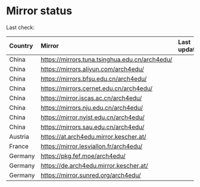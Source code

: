 <script src="./time.js"></script>
# Mirror status
Last check: <script type="text/javascript">localize(1710638297.4747283);</script>

|Country|Mirror|Last update|
|:------|:-----|:----------|
|China|https://mirrors.tuna.tsinghua.edu.cn/arch4edu/|<script type="text/javascript">localize(1710613889);</script>|
|China|https://mirrors.aliyun.com/arch4edu/|<script type="text/javascript">localize(1710572156);</script>|
|China|https://mirrors.bfsu.edu.cn/arch4edu/|<script type="text/javascript">localize(1710613889);</script>|
|China|https://mirrors.cernet.edu.cn/arch4edu/|<script type="text/javascript">localize(1710613889);</script>|
|China|https://mirror.iscas.ac.cn/arch4edu/|<script type="text/javascript">localize(1710572156);</script>|
|China|https://mirrors.nju.edu.cn/arch4edu/|<script type="text/javascript">localize(1710527409);</script>|
|China|https://mirror.nyist.edu.cn/arch4edu/|<script type="text/javascript">localize(1710613889);</script>|
|China|https://mirrors.sau.edu.cn/arch4edu/|<script type="text/javascript">localize(1710613889);</script>|
|Austria|https://at.arch4edu.mirror.kescher.at/|<script type="text/javascript">localize(1710613889);</script>|
|France|https://mirror.lesviallon.fr/arch4edu/|<script type="text/javascript">localize(1710613889);</script>|
|Germany|https://pkg.fef.moe/arch4edu/|<script type="text/javascript">localize(1710613889);</script>|
|Germany|https://de.arch4edu.mirror.kescher.at/|<script type="text/javascript">localize(1710613889);</script>|
|Germany|https://mirror.sunred.org/arch4edu/|<script type="text/javascript">localize(1710613889);</script>|

<script src="./tablefilter/tablefilter.js"></script>
<script src="./table.js"></script>